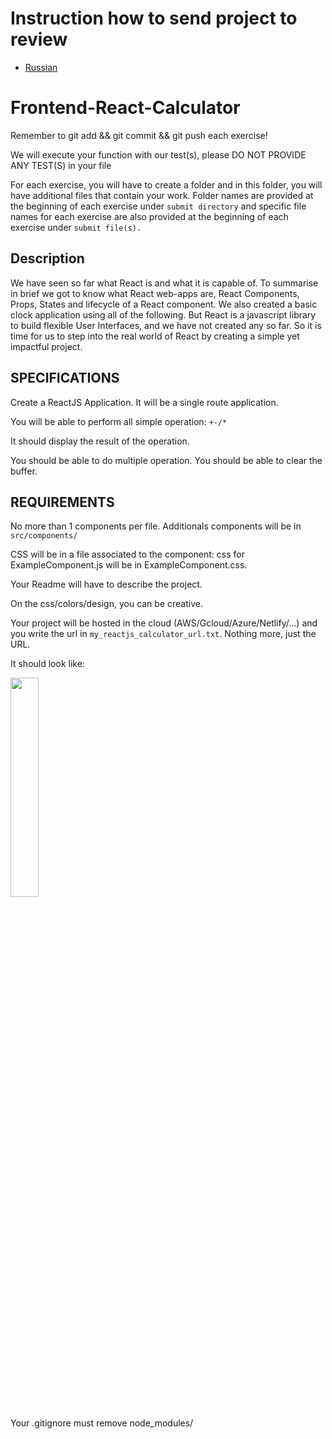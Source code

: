 # Instruction how to send project to review
- [Russian](https://github.com/bahtibek-an/Instruction-how-to-send-project-to-review/edit/main/README.md)
# Frontend-React-Calculator

Remember to git add && git commit && git push each exercise!

We will execute your function with our test(s), please DO NOT PROVIDE ANY TEST(S) in your file

For each exercise, you will have to create a folder and in this folder, you will have additional files that contain your work. 
Folder names are provided at the beginning of each exercise under `submit directory` and specific file names for each exercise are also provided at the beginning of each exercise under `submit file(s).`

## Description
We have seen so far what React is and what it is capable of. To summarise in brief we got to know what React web-apps are, React Components, Props, States and lifecycle of a React component. We also created a basic clock application using all of the following. But React is a javascript library to build flexible User Interfaces, and we have not created any so far. So it is time for us to step into the real world of React by creating a simple yet impactful project.

## SPECIFICATIONS
Create a ReactJS Application.
It will be a single route application.

You will be able to perform all simple operation: `+-/*`

It should display the result of the operation.

You should be able to do multiple operation.
You should be able to clear the buffer.

## REQUIREMENTS
No more than 1 components per file.
Additionals components will be in `src/components/`

CSS will be in a file associated to the component: css for ExampleComponent.js will be in ExampleComponent.css.

Your Readme will have to describe the project.

On the css/colors/design, you can be creative.

Your project will be hosted in the cloud (AWS/Gcloud/Azure/Netlify/...) and you write the url in `my_reactjs_calculator_url.txt`. Nothing more, just the URL.


It should look like:

<img src="https://storage.googleapis.com/qwasar-public/track-web/my_reactjs_calculator.png" width="30%"/>

Your .gitignore must remove node_modules/

